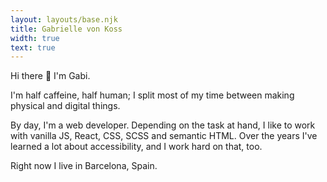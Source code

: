 ```yaml
---
layout: layouts/base.njk
title: Gabrielle von Koss
width: true
text: true
---
```

Hi there 👋 I'm Gabi.

I'm half caffeine, half human; I split most of my time between making physical and digital things.

By day, I'm a web developer. Depending on the task at hand, I like to work with vanilla JS, React, CSS, SCSS and semantic HTML. Over the years I've learned a lot about accessibility, and I work hard on that, too.

Right now I live in Barcelona, Spain.
